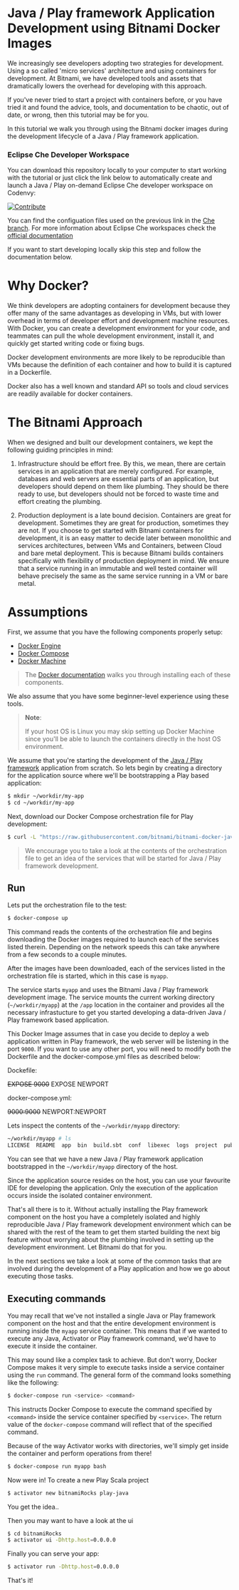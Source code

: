 # Java / Play framework Application Development using Bitnami Docker Images

We increasingly see developers adopting two strategies for development. Using a so called 'micro services' architecture and using containers for development. At Bitnami, we have developed tools and assets that dramatically lowers the overhead for developing with this approach.

If you've never tried to start a project with containers before, or you have tried it and found the advice, tools, and documentation to be chaotic, out of date, or wrong, then this tutorial may be for you.

In this tutorial we walk you through using the Bitnami docker images during the development lifecycle of a Java / Play framework application.

### Eclipse Che Developer Workspace

You can download this repository locally to your computer to start working with the tutorial or just click the link below to automatically create and launch a Java / Play on-demand Eclipse Che developer workspace on Codenvy:

[![Contribute](http://beta.codenvy.com/factory/resources/codenvy-contribute.svg)](https://beta.codenvy.com/f/?url=https%3A%2F%2Fgithub.com%2Fbitnami%2Fbitnami-docker-java-play%2Ftree%2Fche)

You can find the configuation files used on the previous link in the [Che branch](https://github.com/bitnami/bitnami-docker-java-play/tree/che). For more information about Eclipse Che workspaces check  the [official documentation](https://eclipse-che.readme.io/docs/introduction)

If you want to start developing locally skip this step and follow the documentation below.

# Why Docker?

We think developers are adopting containers for development because they offer many of the same advantages as developing in VMs, but with lower overhead in terms of developer effort and development machine resources. With Docker, you can create a development environment for your code, and teammates can pull the whole development environment, install it, and quickly get started writing code or fixing bugs.

Docker development environments are more likely to be reproducible than VMs because the definition of each container and how to build it is captured in a Dockerfile.

Docker also has a well known and standard API so tools and cloud services are readily available for docker containers.

# The Bitnami Approach

When we designed and built our development containers, we kept the following guiding principles in mind:

1. Infrastructure should be effort free. By this, we mean, there are certain services in an application that are merely configured. For example, databases and web servers are essential parts of an application, but developers should depend on them like plumbing. They should be there ready to use, but developers should not be forced to waste time and effort creating the plumbing.

2. Production deployment is a late bound decision. Containers are great for development. Sometimes they are great for production, sometimes they are not. If you choose to get started with Bitnami containers for development, it is an easy matter to decide later between monolithic and services architectures, between VMs and Containers, between Cloud and bare metal deployment. This is because Bitnami builds containers specifically with flexibility of production deployment in mind. We ensure that a service running in an immutable and well tested container will behave precisely the same as the same service running in a VM or bare metal.

# Assumptions

First, we assume that you have the following components properly setup:

- [Docker Engine](https://www.docker.com/products/docker-engine)
- [Docker Compose](https://www.docker.com/products/docker-compose)
- [Docker Machine](https://www.docker.com/products/docker-machine)

> The [Docker documentation](https://docs.docker.com/) walks you through installing each of these components.

We also assume that you have some beginner-level experience using these tools.

> **Note**:
>
> If your host OS is Linux you may skip setting up Docker Machine since you'll be able to launch the containers directly in the host OS environment.

We assume that you're starting the development of the [Java / Play framework](https://playframework.com/) application from scratch. So lets begin by creating a directory for the application source where we'll be bootstrapping a Play based application:

```bash
$ mkdir ~/workdir/my-app
$ cd ~/workdir/my-app
```

Next, download our Docker Compose orchestration file for Play development:

```bash
$ curl -L "https://raw.githubusercontent.com/bitnami/bitnami-docker-java-play/master/docker-compose.yml" > docker-compose.yml
```

> We encourage you to take a look at the contents of the orchestration file to get an idea of the services that will be started for Java / Play framework development.

## Run

Lets put the orchestration file to the test:

```bash
$ docker-compose up
```

This command reads the contents of the orchestration file and begins downloading the Docker images required to launch each of the services listed therein. Depending on the network speeds this can take anywhere from a few seconds to a couple minutes.

After the images have been downloaded, each of the services listed in the orchestration file is started, which in this case is `myapp`.

The service starts `myapp` and uses the Bitnami Java / Play framework development image. The service mounts the current working directory (`~/workdir/myapp`) at the `/app` location in the container and provides all the necessary infrastucture to get you started developing a data-driven Java / Play framework based application.

This Docker Image assumes that in case you decide to deploy a web application written in Play framework, the web server will be listening in the port `9000`. If you want to use any other port, you will need to modify both the Dockerfile and the docker-compose.yml files as described below:

Dockefile:

~~EXPOSE 9000~~
EXPOSE NEWPORT

docker-compose.yml:

~~9000:9000~~
NEWPORT:NEWPORT

Lets inspect the contents of the `~/workdir/myapp` directory:

```bash
~/workdir/myapp # ls
LICENSE  README  app  bin  build.sbt  conf  libexec  logs  project  public  target test
```

You can see that we have a new Java / Play framework application bootstrapped in the `~/workdir/myapp` directory of the host.

Since the application source resides on the host, you can use your favourite IDE for developing the application. Only the execution of the application occurs inside the isolated container environment.

That's all there is to it. Without actually installing the Play framework component on the host you have a completely isolated and highly reproducible Java / Play framework development environment which can be shared with the rest of the team to get them started building the next big feature without worrying about the plumbing involved in setting up the development environment. Let Bitnami do that for you.

In the next sections we take a look at some of the common tasks that are involved during the development of a Play application and how we go about executing those tasks.

## Executing commands

You may recall that we've not installed a single Java or Play framework component on the host and that the entire development environment is running inside the `myapp` service container. This means that if we wanted to execute any Java, Activator or Play framework command, we'd have to execute it inside the container.

This may sound like a complex task to achieve. But don't worry, Docker Compose makes it very simple to execute tasks inside a service container using the `run` command. The general form of the command looks something like the following:

```bash
$ docker-compose run <service> <command>
```

This instructs Docker Compose to execute the command specified by `<command>` inside the service container specified by `<service>`. The return value of the `docker-compose` command will reflect that of the specified command.

Because of the way Activator works with directories, we'll simply get inside the container and perform operations from there!

```bash
$ docker-compose run myapp bash
```

Now were in! To create a new Play Scala project

```bash
$ activator new bitnamiRocks play-java
```

You get the idea..

Then you may want to have a look at the ui

```bash
$ cd bitnamiRocks
$ activator ui -Dhttp.host=0.0.0.0
```

Finally you can serve your app:

```bash
$ activator run -Dhttp.host=0.0.0.0
```

That's it!
